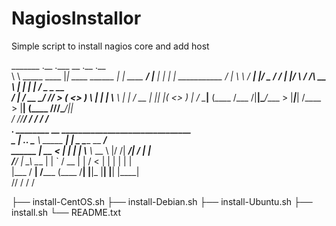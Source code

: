 # NagiosInstallor
Simple script to install nagios core and add host

 _______                 .__               .___                 __         .__  .__                
 \      \ _____     ____ |__| ____  ______ |   | ____   _______/  |______  |  | |  |   ___________ 
 /   |   \\__  \   / ___\|  |/  _ \/  ___/ |   |/    \ /  ___/\   __\__  \ |  | |  |  /  _ \_  __ \
/    |    \/ __ \_/ /_/  >  (  <_> )___ \  |   |   |  \\___ \  |  |  / __ \|  |_|  |_(  <_> )  | \/
\____|__  (____  /\___  /|__|\____/____  > |___|___|  /____  > |__| (____  /____/____/\____/|__|   
        \/     \//_____/               \/           \/     \/            \/                        
        ___.           ________                __   _______________________________                
        \_ |__ ___.__. \______ \ _____ _______|  | _\______   \______   \__    ___/                
  ______ | __ <   |  |  |    |  \\__  \\_  __ \  |/ /|     ___/|     ___/ |    |                   
 /_____/ | \_\ \___  |  |    `   \/ __ \|  | \/    < |    |    |    |     |    |                   
         |___  / ____| /_______  (____  /__|  |__|_ \|____|    |____|     |____|                   
             \/\/              \/     \/           \/                                


├── install-CentOS.sh
├── install-Debian.sh
├── install-Ubuntu.sh
├── install.sh
└── README.txt
